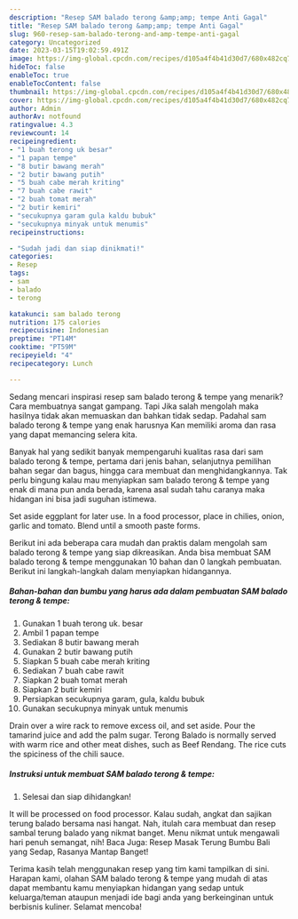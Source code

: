 ```yaml
---
description: "Resep SAM balado terong &amp;amp; tempe Anti Gagal"
title: "Resep SAM balado terong &amp;amp; tempe Anti Gagal"
slug: 960-resep-sam-balado-terong-and-amp-tempe-anti-gagal
category: Uncategorized
date: 2023-03-15T19:02:59.491Z
image: https://img-global.cpcdn.com/recipes/d105a4f4b41d30d7/680x482cq70/sam-balado-terong-tempe-foto-resep-utama.jpg
hideToc: false
enableToc: true
enableTocContent: false
thumbnail: https://img-global.cpcdn.com/recipes/d105a4f4b41d30d7/680x482cq70/sam-balado-terong-tempe-foto-resep-utama.jpg
cover: https://img-global.cpcdn.com/recipes/d105a4f4b41d30d7/680x482cq70/sam-balado-terong-tempe-foto-resep-utama.jpg
author: Admin
authorAv: notfound
ratingvalue: 4.3
reviewcount: 14
recipeingredient:
- "1 buah terong uk besar"
- "1 papan tempe"
- "8 butir bawang merah"
- "2 butir bawang putih"
- "5 buah cabe merah kriting"
- "7 buah cabe rawit"
- "2 buah tomat merah"
- "2 butir kemiri"
- "secukupnya garam gula kaldu bubuk"
- "secukupnya minyak untuk menumis"
recipeinstructions:

- "Sudah jadi dan siap dinikmati!"
categories:
- Resep
tags:
- sam
- balado
- terong

katakunci: sam balado terong 
nutrition: 175 calories
recipecuisine: Indonesian
preptime: "PT14M"
cooktime: "PT59M"
recipeyield: "4"
recipecategory: Lunch

---
```



Sedang mencari inspirasi resep sam balado terong &amp; tempe yang menarik? Cara membuatnya sangat gampang. Tapi Jika salah mengolah maka hasilnya tidak akan memuaskan dan bahkan tidak sedap. Padahal sam balado terong &amp; tempe yang enak harusnya Kan memiliki aroma dan rasa yang dapat memancing selera kita.


Banyak hal yang sedikit banyak mempengaruhi kualitas rasa dari sam balado terong &amp; tempe, pertama dari jenis bahan, selanjutnya pemilihan bahan segar dan bagus, hingga cara membuat dan menghidangkannya. Tak perlu bingung kalau mau menyiapkan sam balado terong &amp; tempe yang enak di mana pun anda berada, karena asal sudah tahu caranya maka hidangan ini bisa jadi suguhan istimewa.

Set aside eggplant for later use. In a food processor, place in chilies, onion, garlic and tomato. Blend until a smooth paste forms.


Berikut ini ada beberapa cara mudah dan praktis dalam mengolah sam balado terong &amp; tempe yang siap dikreasikan. Anda bisa membuat SAM balado terong &amp; tempe menggunakan 10 bahan dan 0 langkah pembuatan. Berikut ini langkah-langkah dalam menyiapkan hidangannya.

<!--inarticleads1-->

##### Bahan-bahan dan bumbu yang harus ada dalam pembuatan SAM balado terong &amp; tempe:

1. Gunakan 1 buah terong uk. besar
1. Ambil 1 papan tempe
1. Sediakan 8 butir bawang merah
1. Gunakan 2 butir bawang putih
1. Siapkan 5 buah cabe merah kriting
1. Sediakan 7 buah cabe rawit
1. Siapkan 2 buah tomat merah
1. Siapkan 2 butir kemiri
1. Persiapkan secukupnya garam, gula, kaldu bubuk
1. Gunakan secukupnya minyak untuk menumis


Drain over a wire rack to remove excess oil, and set aside. Pour the tamarind juice and add the palm sugar. Terong Balado is normally served with warm rice and other meat dishes, such as Beef Rendang. The rice cuts the spiciness of the chili sauce. 

<!--inarticleads2-->

##### Instruksi untuk membuat SAM balado terong &amp; tempe:


1. Selesai dan siap dihidangkan!

It will be processed on food processor. Kalau sudah, angkat dan sajikan terung balado bersama nasi hangat. Nah, itulah cara membuat dan resep sambal terung balado yang nikmat banget. Menu nikmat untuk mengawali hari penuh semangat, nih! Baca Juga: Resep Masak Terung Bumbu Bali yang Sedap, Rasanya Mantap Banget! 

Terima kasih telah menggunakan resep yang tim kami tampilkan di sini. Harapan kami, olahan SAM balado terong &amp; tempe yang mudah di atas dapat membantu kamu menyiapkan hidangan yang sedap untuk keluarga/teman ataupun menjadi ide bagi anda yang berkeinginan untuk berbisnis kuliner. Selamat mencoba!
